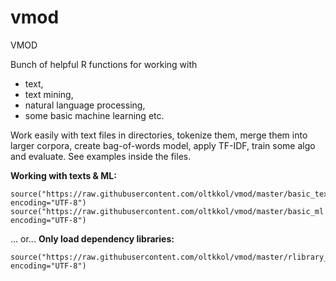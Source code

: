 # vmod
VMOD

Bunch of helpful R functions for working with 
* text, 
* text mining, 
* natural language processing,
* some basic machine learning etc.

Work easily with text files in directories, tokenize them, merge them into larger corpora, create bag-of-words model, apply TF-IDF, train some algo and evaluate. See examples inside the files.

**Working with texts & ML:**
```
source("https://raw.githubusercontent.com/oltkkol/vmod/master/basic_text.r", encoding="UTF-8")
source("https://raw.githubusercontent.com/oltkkol/vmod/master/basic_ml.r", encoding="UTF-8")
```

... or...
**Only load dependency libraries:**
```
source("https://raw.githubusercontent.com/oltkkol/vmod/master/rlibrary_dependency.r", encoding="UTF-8")
```

